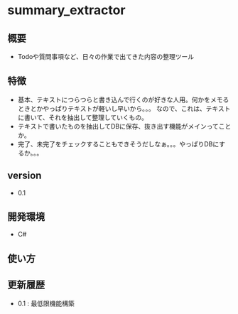 # summary_extractor
## 概要
- Todoや質問事項など、日々の作業で出てきた内容の整理ツール

## 特徴
- 基本、テキストにつらつらと書き込んで行くのが好きな人用。何かをメモるときとかやっぱりテキストが軽いし早いから。。。
なので、これは、テキストに書いて、それを抽出して整理していくもの。
- テキストで書いたものを抽出してDBに保存、抜き出す機能がメインってことか。
- 完了、未完了をチェックすることもできそうだしなぁ。。。やっぱりDBにするか。。。

## version
- 0.1

## 開発環境
- C#

## 使い方


## 更新履歴
- 0.1 : 最低限機能構築